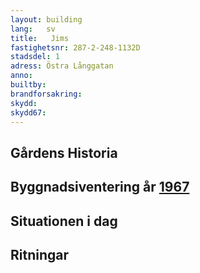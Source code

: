 ```yaml
---
layout: building
lang:   sv
title:   Jims
fastighetsnr: 287-2-248-1132D
stadsdel: 1
adress: Östra Långgatan
anno:
builtby:
brandforsakring:
skydd:
skydd67:
---
```

## Gårdens Historia


## Byggnadsiventering år <a href="/sources/keinanen_karki.pdf">1967</a>


## Situationen i dag


## Ritningar

